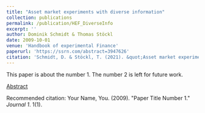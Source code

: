 ```yaml
---
title: "Asset market experiments with diverse information"
collection: publications
permalink: /publication/HEF_DiverseInfo
excerpt: ''
author: Dominik Schmidt & Thomas Stöckl
date: 2009-10-01
venue: 'Handbook of experimental Finance'
paperurl: 'https://ssrn.com/abstract=3947626'
citation: 'Schmidt, D. & Stöckl, T. (2021). &quot;Asset market experiments with diverse information&quot; <i>Handbook of experimenal Finance 1</i>. 1(1).'
---
```

This paper is about the number 1. The number 2 is left for future work.

[Abstract](https://ssrn.com/abstract=3947626)

Recommended citation: Your Name, You. (2009). "Paper Title Number 1." <i>Journal 1</i>. 1(1).
